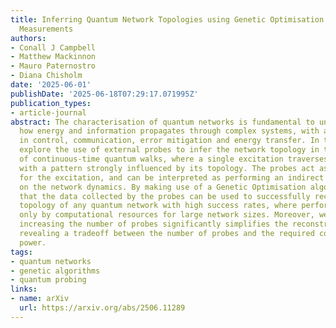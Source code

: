 ```yaml
---
title: Inferring Quantum Network Topologies using Genetic Optimisation of Indirect
  Measurements
authors:
- Conall J Campbell
- Matthew Mackinnon
- Mauro Paternostro
- Diana Chisholm
date: '2025-06-01'
publishDate: '2025-06-18T07:29:17.071995Z'
publication_types:
- article-journal
abstract: The characterisation of quantum networks is fundamental to understanding
  how energy and information propagates through complex systems, with applications
  in control, communication, error mitigation and energy transfer. In this work, we
  explore the use of external probes to infer the network topology in the context
  of continuous-time quantum walks, where a single excitation traverses the network
  with a pattern strongly influenced by its topology. The probes act as decay channels
  for the excitation, and can be interpreted as performing an indirect measurement
  on the network dynamics. By making use of a Genetic Optimisation algorithm, we demonstrate
  that the data collected by the probes can be used to successfully reconstruct the
  topology of any quantum network with high success rates, where performance is limited
  only by computational resources for large network sizes. Moreover, we show that
  increasing the number of probes significantly simplifies the reconstruction task,
  revealing a tradeoff between the number of probes and the required computational
  power.
tags:
- quantum networks
- genetic algorithms
- quantum probing
links:
- name: arXiv
  url: https://arxiv.org/abs/2506.11289
---
```

